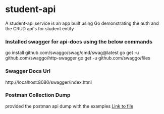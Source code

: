 # student-api
A student-api service is an app built using Go demonstrating the auth and the CRUD api's for student entity

### Installed swagger for api-docs using the below commands

go install github.com/swaggo/swag/cmd/swag@latest
go get -u github.com/swaggo/http-swagger
go get -u github.com/swaggo/files

### Swagger Docs Url
http://localhost:8080/swagger/index.html

### Postman Collection Dump
provided the postman api dump with the examples [Link to file](./student-api.postman_collection.json)
 